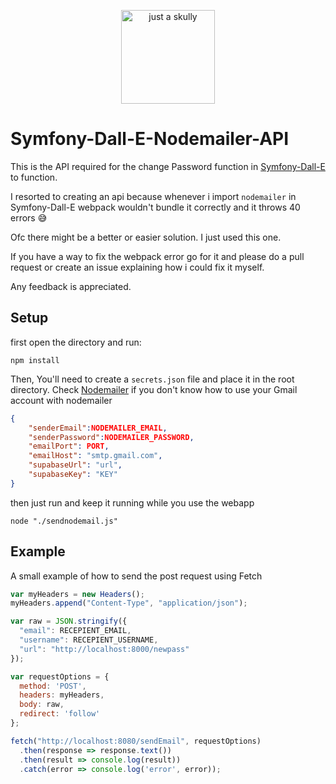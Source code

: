<p align="center" width="100%"  >
    <img src="https://paouzswmtqahihhugxtg.supabase.co/storage/v1/object/public/symfony/ADMIN69/15-12-2022%2011:48:00.png" width="150px" alt="just a skully">
</p>

# Symfony-Dall-E-Nodemailer-API

This is the API required for the change Password function in [Symfony-Dall-E](https://github.com/arfizato/Symfony-Dall-E) to function.

I resorted to creating an api because whenever i import `nodemailer` in Symfony-Dall-E webpack wouldn't bundle it correctly and it throws 40 errors 😅

Ofc there might be a better or easier solution. I just used this one.

If you have a way to fix the webpack error go for it and please do a pull request or create an issue explaining how i could fix it myself. 

Any feedback is appreciated.

## Setup
first open the directory and run:

```
npm install
```
Then, You'll need to create a `secrets.json` file and place it in the root directory. Check [Nodemailer](https://nodemailer.com) if you don't know how to use your Gmail account with nodemailer
```json
{
    "senderEmail":NODEMAILER_EMAIL,
    "senderPassword":NODEMAILER_PASSWORD,
    "emailPort": PORT,
    "emailHost": "smtp.gmail.com",
    "supabaseUrl": "url",
    "supabaseKey": "KEY"
}
```
then just run and keep it running while you use the webapp
```shell
node "./sendnodemail.js"
```

## Example
A small example of how to send the post request using Fetch
```js
var myHeaders = new Headers();
myHeaders.append("Content-Type", "application/json");

var raw = JSON.stringify({
  "email": RECEPIENT_EMAIL,
  "username": RECEPIENT_USERNAME,
  "url": "http://localhost:8000/newpass"
});

var requestOptions = {
  method: 'POST',
  headers: myHeaders,
  body: raw,
  redirect: 'follow'
};

fetch("http://localhost:8080/sendEmail", requestOptions)
  .then(response => response.text())
  .then(result => console.log(result))
  .catch(error => console.log('error', error));
```

